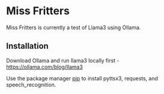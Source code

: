 # Miss Fritters

Miss Fritters is currently a test of Llama3 using Ollama.

## Installation

Download Ollama and run llama3 locally first - https://ollama.com/blog/llama3

Use the package manager [pip](https://pip.pypa.io/en/stable/) to install pyttsx3, requests, and speech_recognition.
